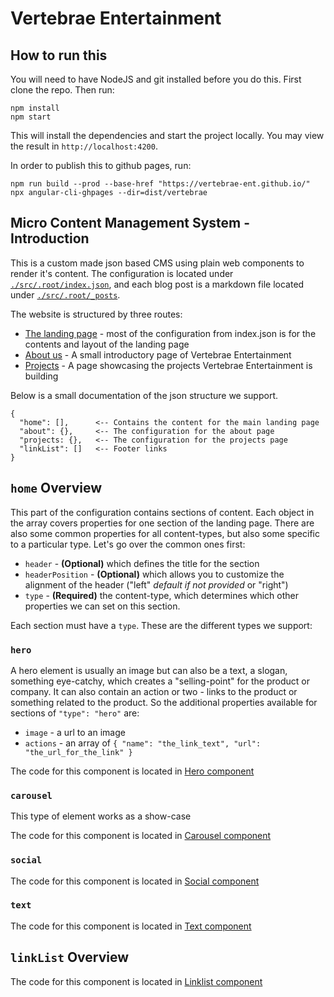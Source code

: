# Vertebrae Entertainment

## How to run this

You will need to have NodeJS and git installed before you do this. First clone the repo. Then run:

```
npm install
npm start
```

This will install the dependencies and start the project locally. You may view the result in `http://localhost:4200`.

In order to publish this to github pages, run:

```
npm run build --prod --base-href "https://vertebrae-ent.github.io/"
npx angular-cli-ghpages --dir=dist/vertebrae
```

## Micro Content Management System - Introduction

This is a custom made json based CMS using plain web components to render it's content.
The configuration is located under [`./src/.root/index.json`](./src/.root/index.json), and each blog post is a markdown file
located under [`./src/.root/_posts`](./src/.root/_posts/).

The website is structured by three routes:

- [The landing page](https://vertebrae-ent.github.io/) - most of the configuration from index.json is for the contents and layout of the landing page
- [About us](https://vertebrae-ent.github.io/about) - A small introductory page of Vertebrae Entertainment
- [Projects](https://vertebrae-ent.github.io/projects) - A page showcasing the projects Vertebrae Entertainment is building

Below is a small documentation of the json structure we support.

```
{
  "home": [],      <-- Contains the content for the main landing page
  "about": {},     <-- The configuration for the about page
  "projects: {},   <-- The configuration for the projects page
  "linkList": []   <-- Footer links
}
```

## `home` Overview

This part of the configuration contains sections of content. Each object in the array covers properties for one section of the landing page. There are also some common properties for all content-types, but also some specific to a particular type. Let's go over the common ones first:

- `header` - **(Optional)** which defines the title for the section
- `headerPosition` - **(Optional)** which allows you to customize the alignment of the header ("left" _default if not provided_ or "right")
- `type` - **(Required)** the content-type, which determines which other properties we can set on this section.

Each section must have a `type`. These are the different types we support:

### `hero`

A hero element is usually an image but can also be a text, a slogan, something eye-catchy, which creates a "selling-point" for the product or company. It can also contain an action or two - links to the product or something related to the product. So the additional properties available for sections of `"type": "hero"` are:

- `image` - a url to an image
- `actions` - an array of `{ "name": "the_link_text", "url": "the_url_for_the_link" }`

The code for this component is located in [Hero component](./src/app/views/landing-page/sections/hero.component.ts)

### `carousel`

This type of element works as a show-case

The code for this component is located in [Carousel component](./src/app/views/landing-page/sections/carousell.component.ts)

### `social`

The code for this component is located in [Social component](./src/app/views/landing-page/sections/social.component.ts)

### `text`

The code for this component is located in [Text component](./src/app/views/landing-page/sections/text.component.ts)

## `linkList` Overview

The code for this component is located in [Linklist component](./src/app/shared/link-list.component.ts)
